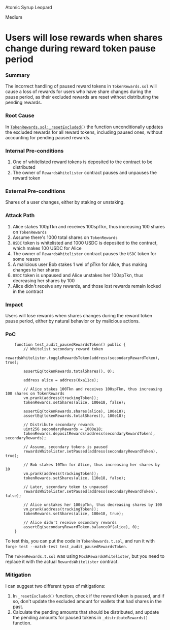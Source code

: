 Atomic Syrup Leopard

Medium

# Users will lose rewards when shares change during reward token pause period

### Summary

The incorrect handling of paused reward tokens in `TokenRewards.sol` will cause a loss of rewards for users who have share changes during the pause period, as their excluded rewards are reset without distributing the pending rewards.

### Root Cause

In [`TokenRewards.sol:_resetExcluded()`](https://github.com/sherlock-audit/2025-01-peapods-finance/blob/d28eb19f4b39d3db7997477460f9f9c76839cb0c/contracts/contracts/TokenRewards.sol#L258-L263) the function unconditionally updates the excluded rewards for all reward tokens, including paused ones, without accounting for pending paused rewards.

### Internal Pre-conditions

1. One of whitelisted reward tokens is deposited to the contract to be distributed
2. The owner of `RewardsWhitelister` contract pauses and unpauses the reward token

### External Pre-conditions

Shares of a user changes, either by staking or unstaking.

### Attack Path

1. Alice stakes 100pTkn and receives 100spTkn, thus increasing 100 shares on `TokenRewards`
2. Assume there's 1000 total shares on `TokenRewards`
3. `USDC` token is whitelisted and 1000 USDC is deposited to the contract, which makes 100 USDC for Alice
4. The owner of `RewardsWhitelister` contract pauses the `USDC` token for some reason
5. A malicious user Bob stakes 1 wei of pTkn for Alice, thus making changes to her shares
6. `USDC` token is unpaused and Alice unstakes her 100spTkn, thus decreasing her shares by 100
7. Alice didn't receive any rewards, and those lost rewards remain locked in the contract

### Impact

Users will lose rewards when shares changes during the reward token pause period, either by natural behavior or by malicious actions.

### PoC

```solidity
    function test_audit_pausedRewardsToken() public {
        // Whitelist secondary reward token
        rewardsWhitelister.toggleRewardsToken(address(secondaryRewardToken), true);

        assertEq(tokenRewards.totalShares(), 0);

        address alice = address(0xa11ce);

        // Alice stakes 100Tkn and receives 100spTkn, thus increasing 100 shares on TokenRewards
        vm.prank(address(trackingToken));
        tokenRewards.setShares(alice, 100e18, false);

        assertEq(tokenRewards.shares(alice), 100e18);
        assertEq(tokenRewards.totalShares(), 100e18);
        
        // Distribute secondary rewards
        uint256 secondaryRewards = 1000e18;
        tokenRewards.depositRewards(address(secondaryRewardToken), secondaryRewards);

        // Assume, secondary tokens is paused
        rewardsWhitelister.setPaused(address(secondaryRewardToken), true);

        // Bob stakes 10Tkn for Alice, thus increasing her shares by 10
        vm.prank(address(trackingToken));
        tokenRewards.setShares(alice, 110e18, false);

        // Later, secondary token is unpaused
        rewardsWhitelister.setPaused(address(secondaryRewardToken), false);

        // Alice unstakes her 100spTkn, thus decreasing shares by 100
        vm.prank(address(trackingToken));
        tokenRewards.setShares(alice, 100e18, true);

        // Alice didn't receive secondary rewards
        assertEq(secondaryRewardToken.balanceOf(alice), 0);
    }
```
To test this, you can put the code in `TokenRewards.t.sol`, and run it with `forge test --match-test test_audit_pausedRewardsToken`.

The `TokenRewards.t.sol` was using `MockRewardsWhitelister`, but you need to replace it with the actual `RewardsWhitelister` contract.

### Mitigation

I can suggest two different types of mitigations:

1. In `_resetExcluded()` function, check if the reward token is paused, and if so, don't update the excluded amount for wallets that had shares in the past.
2. Calculate the pending amounts that should be distributed, and update the pending amounts for paused tokens in `_distributeRewards()` function.
